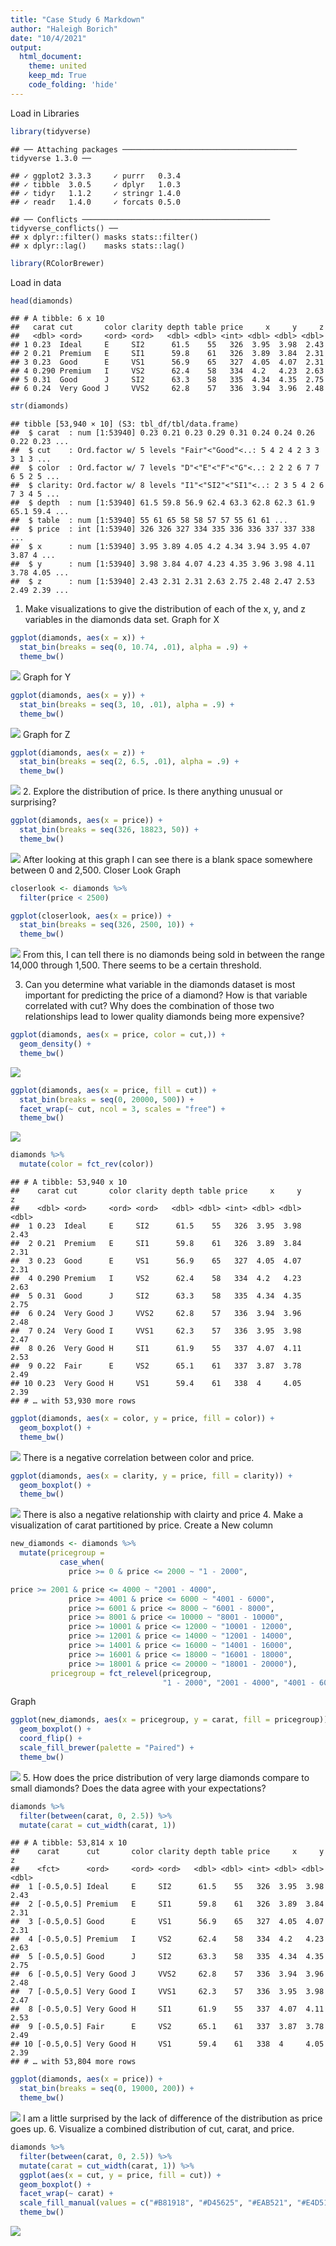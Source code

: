 ```yaml
---
title: "Case Study 6 Markdown"
author: "Haleigh Borich"
date: "10/4/2021"
output: 
  html_document:
    theme: united
    keep_md: True
    code_folding: 'hide'
---
```


Load in Libraries

```r
library(tidyverse)
```

```
## ── Attaching packages ─────────────────────────────────────── tidyverse 1.3.0 ──
```

```
## ✓ ggplot2 3.3.3     ✓ purrr   0.3.4
## ✓ tibble  3.0.5     ✓ dplyr   1.0.3
## ✓ tidyr   1.1.2     ✓ stringr 1.4.0
## ✓ readr   1.4.0     ✓ forcats 0.5.0
```

```
## ── Conflicts ────────────────────────────────────────── tidyverse_conflicts() ──
## x dplyr::filter() masks stats::filter()
## x dplyr::lag()    masks stats::lag()
```

```r
library(RColorBrewer)
```
Load in data

```r
head(diamonds)
```

```
## # A tibble: 6 x 10
##   carat cut       color clarity depth table price     x     y     z
##   <dbl> <ord>     <ord> <ord>   <dbl> <dbl> <int> <dbl> <dbl> <dbl>
## 1 0.23  Ideal     E     SI2      61.5    55   326  3.95  3.98  2.43
## 2 0.21  Premium   E     SI1      59.8    61   326  3.89  3.84  2.31
## 3 0.23  Good      E     VS1      56.9    65   327  4.05  4.07  2.31
## 4 0.290 Premium   I     VS2      62.4    58   334  4.2   4.23  2.63
## 5 0.31  Good      J     SI2      63.3    58   335  4.34  4.35  2.75
## 6 0.24  Very Good J     VVS2     62.8    57   336  3.94  3.96  2.48
```

```r
str(diamonds)
```

```
## tibble [53,940 × 10] (S3: tbl_df/tbl/data.frame)
##  $ carat  : num [1:53940] 0.23 0.21 0.23 0.29 0.31 0.24 0.24 0.26 0.22 0.23 ...
##  $ cut    : Ord.factor w/ 5 levels "Fair"<"Good"<..: 5 4 2 4 2 3 3 3 1 3 ...
##  $ color  : Ord.factor w/ 7 levels "D"<"E"<"F"<"G"<..: 2 2 2 6 7 7 6 5 2 5 ...
##  $ clarity: Ord.factor w/ 8 levels "I1"<"SI2"<"SI1"<..: 2 3 5 4 2 6 7 3 4 5 ...
##  $ depth  : num [1:53940] 61.5 59.8 56.9 62.4 63.3 62.8 62.3 61.9 65.1 59.4 ...
##  $ table  : num [1:53940] 55 61 65 58 58 57 57 55 61 61 ...
##  $ price  : int [1:53940] 326 326 327 334 335 336 336 337 337 338 ...
##  $ x      : num [1:53940] 3.95 3.89 4.05 4.2 4.34 3.94 3.95 4.07 3.87 4 ...
##  $ y      : num [1:53940] 3.98 3.84 4.07 4.23 4.35 3.96 3.98 4.11 3.78 4.05 ...
##  $ z      : num [1:53940] 2.43 2.31 2.31 2.63 2.75 2.48 2.47 2.53 2.49 2.39 ...
```
1. Make visualizations to give the distribution of each of the x, y, and z variables in the diamonds data set.
Graph for X

```r
ggplot(diamonds, aes(x = x)) +
  stat_bin(breaks = seq(0, 10.74, .01), alpha = .9) +
  theme_bw()
```

![](Case-Study-6-Markdown_files/figure-html/unnamed-chunk-3-1.png)<!-- -->
Graph for Y

```r
ggplot(diamonds, aes(x = y)) +
  stat_bin(breaks = seq(3, 10, .01), alpha = .9) +
  theme_bw()
```

![](Case-Study-6-Markdown_files/figure-html/unnamed-chunk-4-1.png)<!-- -->
Graph for Z

```r
ggplot(diamonds, aes(x = z)) +
  stat_bin(breaks = seq(2, 6.5, .01), alpha = .9) +
  theme_bw()
```

![](Case-Study-6-Markdown_files/figure-html/unnamed-chunk-5-1.png)<!-- -->
2. Explore the distribution of price. Is there anything unusual or surprising?

```r
ggplot(diamonds, aes(x = price)) +
  stat_bin(breaks = seq(326, 18823, 50)) +
  theme_bw()
```

![](Case-Study-6-Markdown_files/figure-html/unnamed-chunk-6-1.png)<!-- -->
After looking at this graph I can see there is a blank space somewhere between 0 and 2,500.
Closer Look Graph

```r
closerlook <- diamonds %>%
  filter(price < 2500) 

ggplot(closerlook, aes(x = price)) +
  stat_bin(breaks = seq(326, 2500, 10)) +
  theme_bw()
```

![](Case-Study-6-Markdown_files/figure-html/unnamed-chunk-7-1.png)<!-- -->
From this, I can tell there is no diamonds being sold in between the range 14,000 through 1,500. There seems to be a certain threshold.

3. Can you determine what variable in the diamonds dataset is most important for predicting the price of a diamond? How is that variable correlated with cut? Why does the combination of those two relationships lead to lower quality diamonds being more expensive?

```r
ggplot(diamonds, aes(x = price, color = cut,)) +
  geom_density() +
  theme_bw()
```

![](Case-Study-6-Markdown_files/figure-html/unnamed-chunk-8-1.png)<!-- -->


```r
ggplot(diamonds, aes(x = price, fill = cut)) +
  stat_bin(breaks = seq(0, 20000, 500)) +
  facet_wrap(~ cut, ncol = 3, scales = "free") +
  theme_bw()
```

![](Case-Study-6-Markdown_files/figure-html/unnamed-chunk-9-1.png)<!-- -->


```r
diamonds %>%
  mutate(color = fct_rev(color)) 
```

```
## # A tibble: 53,940 x 10
##    carat cut       color clarity depth table price     x     y     z
##    <dbl> <ord>     <ord> <ord>   <dbl> <dbl> <int> <dbl> <dbl> <dbl>
##  1 0.23  Ideal     E     SI2      61.5    55   326  3.95  3.98  2.43
##  2 0.21  Premium   E     SI1      59.8    61   326  3.89  3.84  2.31
##  3 0.23  Good      E     VS1      56.9    65   327  4.05  4.07  2.31
##  4 0.290 Premium   I     VS2      62.4    58   334  4.2   4.23  2.63
##  5 0.31  Good      J     SI2      63.3    58   335  4.34  4.35  2.75
##  6 0.24  Very Good J     VVS2     62.8    57   336  3.94  3.96  2.48
##  7 0.24  Very Good I     VVS1     62.3    57   336  3.95  3.98  2.47
##  8 0.26  Very Good H     SI1      61.9    55   337  4.07  4.11  2.53
##  9 0.22  Fair      E     VS2      65.1    61   337  3.87  3.78  2.49
## 10 0.23  Very Good H     VS1      59.4    61   338  4     4.05  2.39
## # … with 53,930 more rows
```

```r
ggplot(diamonds, aes(x = color, y = price, fill = color)) +
  geom_boxplot() +
  theme_bw()
```

![](Case-Study-6-Markdown_files/figure-html/unnamed-chunk-10-1.png)<!-- -->
There is a negative correlation between color and price. 

```r
ggplot(diamonds, aes(x = clarity, y = price, fill = clarity)) +
  geom_boxplot() +
  theme_bw()
```

![](Case-Study-6-Markdown_files/figure-html/unnamed-chunk-11-1.png)<!-- -->
There is also a negative relationship with clairty and price
4. Make a visualization of carat partitioned by price.
Create a New column

```r
new_diamonds <- diamonds %>%
  mutate(pricegroup = 
           case_when(
             price >= 0 & price <= 2000 ~ "1 - 2000",

price >= 2001 & price <= 4000 ~ "2001 - 4000",
             price >= 4001 & price <= 6000 ~ "4001 - 6000",
             price >= 6001 & price <= 8000 ~ "6001 - 8000",
             price >= 8001 & price <= 10000 ~ "8001 - 10000",
             price >= 10001 & price <= 12000 ~ "10001 - 12000",
             price >= 12001 & price <= 14000 ~ "12001 - 14000",
             price >= 14001 & price <= 16000 ~ "14001 - 16000",
             price >= 16001 & price <= 18000 ~ "16001 - 18000",
             price >= 18001 & price <= 20000 ~ "18001 - 20000"),
         pricegroup = fct_relevel(pricegroup,
                                  "1 - 2000", "2001 - 4000", "4001 - 6000", "6001 - 8000", "8001 - 10000", "10001 - 12000", "14001 - 16000", "18001 - 20000"))
```
Graph

```r
ggplot(new_diamonds, aes(x = pricegroup, y = carat, fill = pricegroup)) +
  geom_boxplot() +
  coord_flip() +
  scale_fill_brewer(palette = "Paired") +
  theme_bw()
```

![](Case-Study-6-Markdown_files/figure-html/unnamed-chunk-13-1.png)<!-- -->
5. How does the price distribution of very large diamonds compare to small diamonds? Does the data agree with your expectations?

```r
diamonds %>%
  filter(between(carat, 0, 2.5)) %>%
  mutate(carat = cut_width(carat, 1))
```

```
## # A tibble: 53,814 x 10
##    carat      cut       color clarity depth table price     x     y     z
##    <fct>      <ord>     <ord> <ord>   <dbl> <dbl> <int> <dbl> <dbl> <dbl>
##  1 [-0.5,0.5] Ideal     E     SI2      61.5    55   326  3.95  3.98  2.43
##  2 [-0.5,0.5] Premium   E     SI1      59.8    61   326  3.89  3.84  2.31
##  3 [-0.5,0.5] Good      E     VS1      56.9    65   327  4.05  4.07  2.31
##  4 [-0.5,0.5] Premium   I     VS2      62.4    58   334  4.2   4.23  2.63
##  5 [-0.5,0.5] Good      J     SI2      63.3    58   335  4.34  4.35  2.75
##  6 [-0.5,0.5] Very Good J     VVS2     62.8    57   336  3.94  3.96  2.48
##  7 [-0.5,0.5] Very Good I     VVS1     62.3    57   336  3.95  3.98  2.47
##  8 [-0.5,0.5] Very Good H     SI1      61.9    55   337  4.07  4.11  2.53
##  9 [-0.5,0.5] Fair      E     VS2      65.1    61   337  3.87  3.78  2.49
## 10 [-0.5,0.5] Very Good H     VS1      59.4    61   338  4     4.05  2.39
## # … with 53,804 more rows
```

```r
ggplot(diamonds, aes(x = price)) +
  stat_bin(breaks = seq(0, 19000, 200)) +
  theme_bw()
```

![](Case-Study-6-Markdown_files/figure-html/unnamed-chunk-14-1.png)<!-- -->
I am a little surprised by the lack of difference of the distribution as price goes up. 
6. Visualize a combined distribution of cut, carat, and price.

```r
diamonds %>%
  filter(between(carat, 0, 2.5)) %>%
  mutate(carat = cut_width(carat, 1)) %>%
  ggplot(aes(x = cut, y = price, fill = cut)) +
  geom_boxplot() +
  facet_wrap(~ carat) +
  scale_fill_manual(values = c("#B81918", "#D45625", "#EAB521", "#E4D51F", "#A9D222")) +
  theme_bw()
```

![](Case-Study-6-Markdown_files/figure-html/unnamed-chunk-15-1.png)<!-- -->


